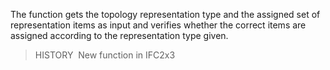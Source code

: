 The function gets the topology representation type and the assigned set of representation items as input and verifies whether the correct items are assigned according to the representation type given.

<!-- end of short definition -->


> HISTORY  New function in IFC2x3
